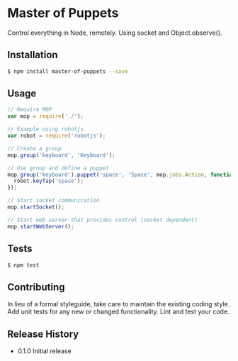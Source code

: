 # Master of Puppets
Control everything in Node, remotely. Using socket and Object.observe().

## Installation

```bash
$ npm install master-of-puppets --save
```

## Usage

```JavaScript
// Require MOP
var mop = require('./');

// Example using robotjs
var robot = require('robotjs');

// Create a group
mop.group('keyboard', 'Keyboard');

// Use group and define a puppet
mop.group('keyboard').puppet('space', 'Space', mop.jobs.Action, function(){
  robot.keyTap('space');
});

// Start socket communication
mop.startSocket();

// Start web server that provides control (socket dependent)
mop.startWebServer();
```

## Tests

```bash
$ npm test
```

## Contributing

In lieu of a formal styleguide, take care to maintain the existing coding style.
Add unit tests for any new or changed functionality. Lint and test your code.

## Release History

* 0.1.0 Initial release
